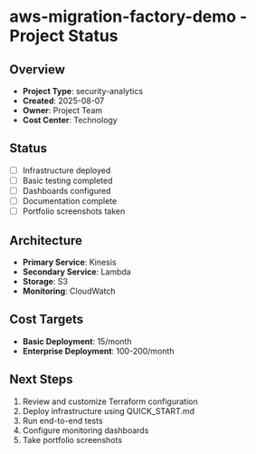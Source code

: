 # aws-migration-factory-demo - Project Status

## Overview
- **Project Type**: security-analytics
- **Created**: 2025-08-07
- **Owner**: Project Team
- **Cost Center**: Technology

## Status
- [ ] Infrastructure deployed
- [ ] Basic testing completed
- [ ] Dashboards configured
- [ ] Documentation complete
- [ ] Portfolio screenshots taken

## Architecture
- **Primary Service**: Kinesis
- **Secondary Service**: Lambda
- **Storage**: S3
- **Monitoring**: CloudWatch

## Cost Targets
- **Basic Deployment**: 15/month
- **Enterprise Deployment**: 100-200/month

## Next Steps
1. Review and customize Terraform configuration
2. Deploy infrastructure using QUICK_START.md
3. Run end-to-end tests
4. Configure monitoring dashboards
5. Take portfolio screenshots
